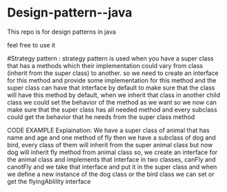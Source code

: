 # Design-pattern--java

This repo is for design patterns in java 

feel free to use it

#Strategy pattern : strategy pattern is used when you have a super class that has a methods which their implementation could vary from class (inherit from the super class)
to another.
so we need to create an interface for this method and provide some implementation for this method and the super class can have that interface by default to make sure
that the class will have this method by default, when we inherit that class in another child class we could set the behavior of the method as we want
so we now can make sure that the super class has all needed method and every subclass could get the behavior that he needs from the super class method

CODE EXAMPLE Explaination:
  We have a super class of animal that has name and age and one method of fly
  then we have a subclass of dog and bird, every class of them will inherit from the super animal class but now dog will inherit fly method from animal class
  so, we create an interface for the animal class and implements that interface in two classes, canFly and canotFly and we take that interface and put it in the super 
  class and when we define a new instance of the dog class or the bird class we can set or get the flyingAblility interface
  
 
